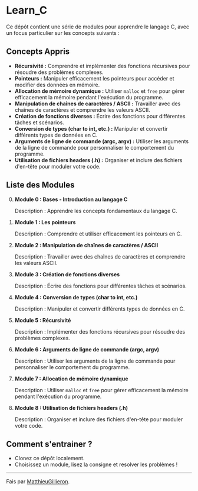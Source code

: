 # Learn_C

Ce dépôt contient une série de modules pour apprendre le langage C, avec un focus particulier sur les concepts suivants :

## Concepts Appris

- **Récursivité :** Comprendre et implémenter des fonctions récursives pour résoudre des problèmes complexes.
- **Pointeurs :** Manipuler efficacement les pointeurs pour accéder et modifier des données en mémoire.
- **Allocation de mémoire dynamique :** Utiliser `malloc` et `free` pour gérer efficacement la mémoire pendant l'exécution du programme.
- **Manipulation de chaînes de caractères / ASCII :** Travailler avec des chaînes de caractères et comprendre les valeurs ASCII.
- **Création de fonctions diverses :** Écrire des fonctions pour différentes tâches et scénarios.
- **Conversion de types (char to int, etc.) :** Manipuler et convertir différents types de données en C.
- **Arguments de ligne de commande (argc, argv) :** Utiliser les arguments de la ligne de commande pour personnaliser le comportement du programme.
- **Utilisation de fichiers headers (.h) :** Organiser et inclure des fichiers d'en-tête pour moduler votre code.

## Liste des Modules

0. **Module 0 : Bases - Introduction au langage C**
   
   Description : Apprendre les concepts fondamentaux du langage C.

1. **Module 1 : Les pointeurs**
   
   Description : Comprendre et utiliser efficacement les pointeurs en C.

2. **Module 2 : Manipulation de chaînes de caractères / ASCII**
   
   Description : Travailler avec des chaînes de caractères et comprendre les valeurs ASCII.

3. **Module 3 : Création de fonctions diverses**
   
   Description : Écrire des fonctions pour différentes tâches et scénarios.

4. **Module 4 : Conversion de types (char to int, etc.)**
   
   Description : Manipuler et convertir différents types de données en C.

5. **Module 5 : Récursivité**
   
   Description : Implémenter des fonctions récursives pour résoudre des problèmes complexes.

6. **Module 6 : Arguments de ligne de commande (argc, argv)**
   
   Description : Utiliser les arguments de la ligne de commande pour personnaliser le comportement du programme.

7. **Module 7 : Allocation de mémoire dynamique**
   
   Description : Utiliser `malloc` et `free` pour gérer efficacement la mémoire pendant l'exécution du programme.

8. **Module 8 : Utilisation de fichiers headers (.h)**
   
   Description : Organiser et inclure des fichiers d'en-tête pour moduler votre code.

## Comment s'entrainer ?

- Clonez ce dépôt localement.
- Choisissez un module, lisez la consigne et resolver les problèmes !

---

Fais par [MatthieuGillieron](https://github.com/MatthieuGillieron).


